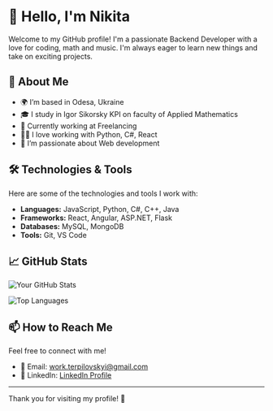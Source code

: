 # 👋 Hello, I'm Nikita

Welcome to my GitHub profile! I'm a passionate Backend Developer with a love for coding, math and music. I'm always eager to learn new things and take on exciting projects.

## 🌱 About Me

- 🌍 I’m based in Odesa, Ukraine
- 🎓 I study in Igor Sikorsky KPI on faculty of Applied Mathematics
- 💼 Currently working at Freelancing
- 👨‍💻 I love working with Python, C#, React
- 🚀 I’m passionate about Web development

## 🛠️ Technologies & Tools

Here are some of the technologies and tools I work with:

- **Languages:** JavaScript, Python, C#, C++, Java
- **Frameworks:** React, Angular, ASP.NET, Flask
- **Databases:** MySQL, MongoDB
- **Tools:** Git, VS Code

## 📈 GitHub Stats

![Your GitHub Stats](https://github-readme-stats.vercel.app/api?username=Nikkkt&show_icons=true&hide_border=true&count_private=true)

![Top Languages](https://github-readme-stats.vercel.app/api/top-langs/?username=Nikkkt&layout=compact&hide_border=true)

## 📫 How to Reach Me

Feel free to connect with me!

- 📧 Email: [work.terpilovskyi@gmail.com](mailto:work.terpilovskyi@gmail.com)
- 🔗 LinkedIn: [LinkedIn Profile](https://www.linkedin.com/in/nikita-terpilovsky/)

---

Thank you for visiting my profile! 🌟
